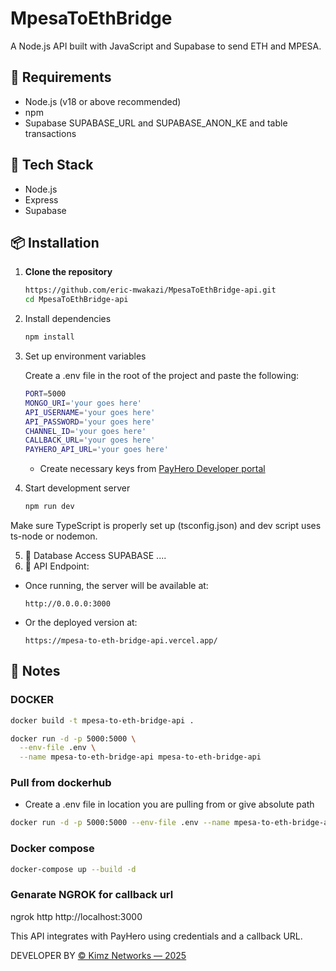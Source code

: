 # MpesaToEthBridge


A Node.js API built with JavaScript and Supabase to send ETH and MPESA.

## 🚀 Requirements

- Node.js (v18 or above recommended)
- npm
- Supabase SUPABASE_URL and SUPABASE_ANON_KE and table transactions

## 🧩 Tech Stack

- Node.js
- Express
- Supabase

## 📦 Installation

1. **Clone the repository**

    ```bash
    https://github.com/eric-mwakazi/MpesaToEthBridge-api.git
    cd MpesaToEthBridge-api
    ```
2. Install dependencies

    ```bash
    npm install
    ```
3. Set up environment variables

    Create a .env file in the root of the project and paste the following:

    ```bash
    PORT=5000
    MONGO_URI='your goes here'
    API_USERNAME='your goes here'
    API_PASSWORD='your goes here'
    CHANNEL_ID='your goes here'
    CALLBACK_URL='your goes here'
    PAYHERO_API_URL='your goes here'
    ```
    * Create necessary keys from [PayHero Developer portal](https://docs.payhero.co.ke/pay-hero-developer-apis/)
4. Start development server

    ```bash
    npm run dev
    ```
Make sure TypeScript is properly set up (tsconfig.json) and dev script uses ts-node or nodemon.

5. 💾 Database Access
    SUPABASE ....
6. 📡 API Endpoint:
* Once running, the server will be available at:

    ```arduino
    http://0.0.0.0:3000
    ```
* Or the deployed version at:

    ```arduino
    https://mpesa-to-eth-bridge-api.vercel.app/
    ```
## 📌 Notes
### DOCKER
```bash
docker build -t mpesa-to-eth-bridge-api .

docker run -d -p 5000:5000 \
  --env-file .env \
  --name mpesa-to-eth-bridge-api mpesa-to-eth-bridge-api
  ```
### Pull from dockerhub
* Create a .env file in location you are pulling from or give absolute path
```bash
docker run -d -p 5000:5000 --env-file .env --name mpesa-to-eth-bridge-api mwakazi/mpesa-to-eth-bridge-api
```
### Docker compose
```bash
docker-compose up --build -d
```
### Genarate NGROK for callback url
ngrok http http://localhost:3000

This API integrates with PayHero using credentials and a callback URL.

DEVELOPER BY [© Kimz Networks — 2025](https://eric-mwakazi.vercel.app/)
